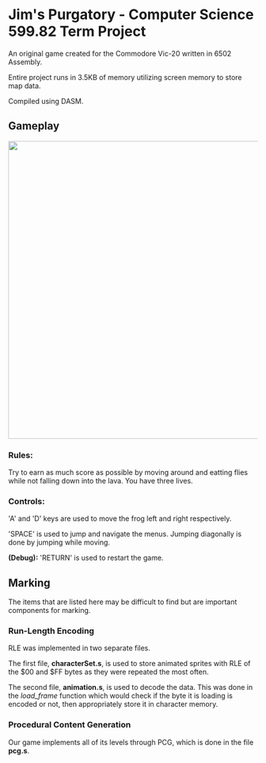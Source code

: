 # Jim's Purgatory - Computer Science 599.82 Term Project

An original game created for the Commodore Vic-20 written in 6502 Assembly.

Entire project runs in 3.5KB of memory utilizing screen memory to store map data. 

Compiled using DASM.


## Gameplay
<img src="https://user-images.githubusercontent.com/16791782/173258290-ed1bd8e2-3443-4f9d-9d3f-ead000fbd3cb.png" width="600"/>

### Rules:

Try to earn as much score as possible by moving around and eatting flies while 
not falling down into the lava. You have three lives.

### Controls:

'A' and 'D' keys are used to move the frog left and right respectively.

'SPACE' is used to jump and navigate the menus. Jumping diagonally is done by jumping while moving.

**(Debug):** 'RETURN' is used to restart the game.

## Marking

The items that are listed here may be difficult to find but are important components for marking.

### Run-Length Encoding

RLE was implemented in two separate files.

The first file, **characterSet.s**, is used to store animated sprites with RLE of the $00 and $FF bytes as they were repeated the most often.

The second file, **animation.s**, is used to decode the data. This was done in the *load_frame* function which would check if the byte it is loading is encoded or not, then appropriately store it in character memory.

### Procedural Content Generation

Our game implements all of its levels through PCG, which is done in the file **pcg.s**.
